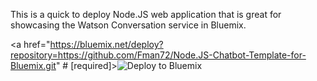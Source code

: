 This is a quick to deploy Node.JS web application that is great for showcasing the Watson Conversation service in Bluemix.

<a href="https://bluemix.net/deploy?repository=https://github.com/Fman72/Node.JS-Chatbot-Template-for-Bluemix.git" # [required]><img src="https://bluemix.net/deploy/button.png" alt="Deploy to Bluemix"></a>

